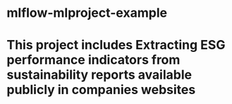 # mlflow-mlproject-example
# This project includes Extracting ESG performance indicators from sustainability reports available publicly in companies websites 
